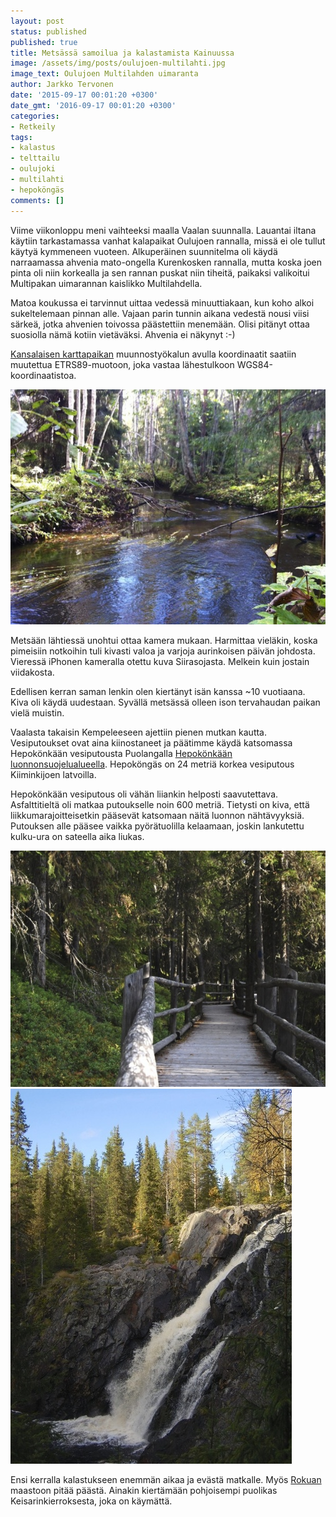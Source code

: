 ```yaml
---
layout: post
status: published
published: true
title: Metsässä samoilua ja kalastamista Kainuussa
image: /assets/img/posts/oulujoen-multilahti.jpg
image_text: Oulujoen Multilahden uimaranta
author: Jarkko Tervonen
date: '2015-09-17 00:01:20 +0300'
date_gmt: '2016-09-17 00:01:20 +0300'
categories:
- Retkeily
tags:
- kalastus
- telttailu
- oulujoki
- multilahti
- hepoköngäs
comments: []
---
```

Viime viikonloppu meni vaihteeksi maalla Vaalan suunnalla. Lauantai iltana käytiin tarkastamassa vanhat kalapaikat Oulujoen rannalla, missä ei ole tullut käytyä kymmeneen vuoteen. Alkuperäinen suunnitelma oli käydä narraamassa ahvenia mato-ongella Kurenkosken rannalla, mutta koska joen pinta oli niin korkealla ja sen rannan puskat niin tiheitä, paikaksi valikoitui Multipakan uimarannan kaislikko Multilahdella.

Matoa koukussa ei tarvinnut uittaa vedessä minuuttiakaan, kun koho alkoi sukeltelemaan pinnan alle. Vajaan parin tunnin aikana vedestä nousi viisi särkeä, jotka ahvenien toivossa päästettiin menemään. Olisi pitänyt ottaa suosiolla nämä kotiin vietäväksi. Ahvenia ei näkynyt :-)

[Kansalaisen karttapaikan](http://kansalaisen.karttapaikka.fi/) muunnostyökalun avulla koordinaatit saatiin muutettua ETRS89-muotoon, joka vastaa lähestulkoon WGS84-koordinaatistoa.

<img src="/assets/img/posts/siirasoja.jpg" alt="Siirasoja" />

Metsään lähtiessä unohtui ottaa kamera mukaan. Harmittaa vieläkin, koska pimeisiin notkoihin tuli kivasti valoa ja varjoja aurinkoisen päivän johdosta. Vieressä iPhonen kameralla otettu kuva Siirasojasta. Melkein kuin jostain viidakosta.

Edellisen kerran saman lenkin olen kiertänyt isän kanssa ~10 vuotiaana. Kiva oli käydä uudestaan. Syvällä metsässä olleen ison tervahaudan paikan vielä muistin.

Vaalasta takaisin Kempeleeseen ajettiin pienen mutkan kautta. Vesiputoukset ovat aina kiinostaneet ja päätimme käydä katsomassa Hepokönkään vesiputousta Puolangalla [Hepokönkään luonnonsuojelualueella](http://www.luontoon.fi/hepokongas). Hepoköngäs on 24 metriä korkea vesiputous Kiiminkijoen latvoilla.

Hepokönkään vesiputous oli vähän liiankin helposti saavutettava. Asfalttitieltä oli matkaa putoukselle noin 600 metriä. Tietysti on kiva, että liikkumarajoitteisetkin pääsevät katsomaan näitä luonnon nähtävyyksiä. Putouksen alle pääsee vaikka pyörätuolilla kelaamaan, joskin lankutettu kulku-ura on sateella aika liukas.

<img src="/assets/img/posts/hepokongas-polku.jpg" alt="Polku Hepokönkäälle" />

<img src="/assets/img/posts/hepokongas.jpg" alt="Hepoköngäs" />

Ensi kerralla kalastukseen enemmän aikaa ja evästä matkalle. Myös [Rokuan](http://www.luontoon.fi/retkikohteet/kansallispuistot/rokua/Sivut/Default.aspx) maastoon pitää päästä. Ainakin kiertämään pohjoisempi puolikas Keisarinkierroksesta, joka on käymättä.
